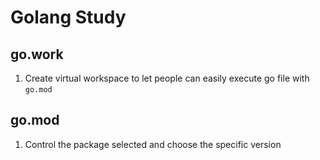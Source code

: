 # Golang Study
## go.work
1. Create virtual workspace to let people can easily execute go file with `go.mod`
## go.mod 
1. Control the package selected and choose the specific version
